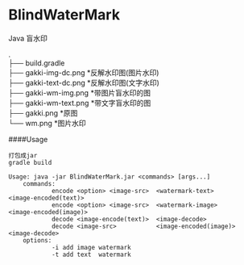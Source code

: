 # BlindWaterMark
Java 盲水印

.</br>
├── build.gradle</br>
├── gakki-img-dc.png   *反解水印图(图片水印)</br>
├── gakki-text-dc.png  *反解水印图(文字水印)</br>
├── gakki-wm-img.png   *带图片盲水印的图</br>
├── gakki-wm-text.png  *带文字盲水印的图</br>
├── gakki.png          *原图</br>
└── wm.png             *图片水印</br>

####Usage

    打包成jar
    gradle build
    
    Usage: java -jar BlindWaterMark.jar <commands> [args...]
        commands:
                encode <option> <image-src>  <watermark-text>       <image-encoded(text)>
                encode <option> <image-src>  <watermark-image>      <image-encoded(image)>
                decode <image-encode(text)>  <image-decode>
                decode <image-src>           <image-encoded(image)> <image-decode>
        options:
                -i add image watermark
                -t add text  watermark
